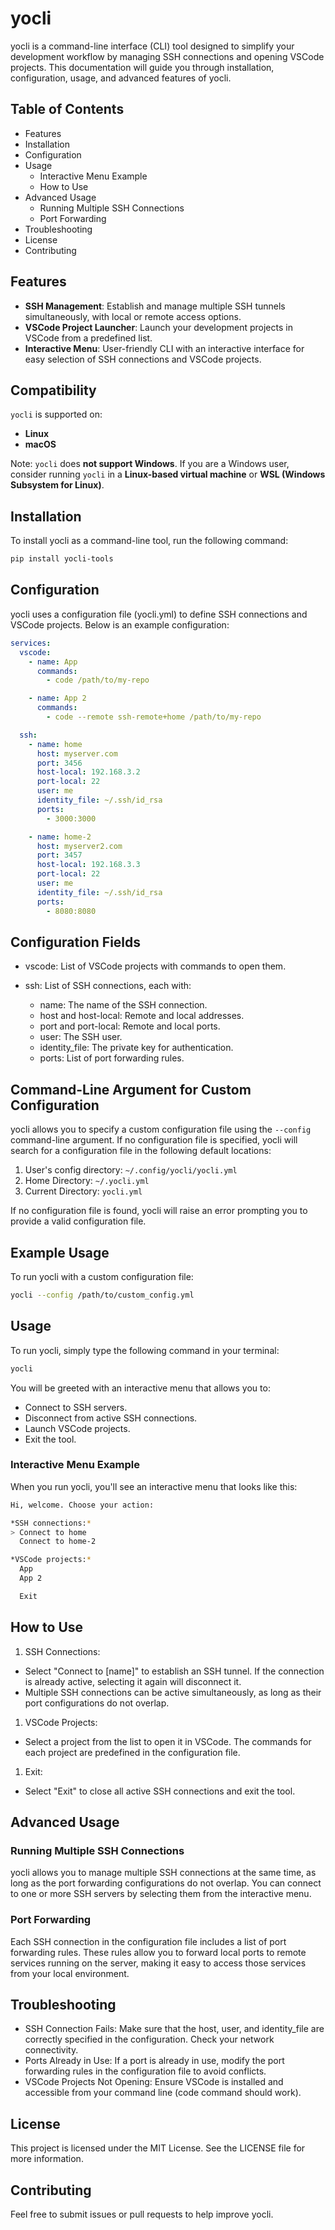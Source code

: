 # yocli

yocli is a command-line interface (CLI) tool designed to simplify your development workflow by managing SSH connections and opening VSCode projects. This documentation will guide you through installation, configuration, usage, and advanced features of yocli.

## Table of Contents

- Features
- Installation
- Configuration
- Usage
  - Interactive Menu Example
  - How to Use
- Advanced Usage
  - Running Multiple SSH Connections
  - Port Forwarding
- Troubleshooting
- License
- Contributing

## Features

- **SSH Management**: Establish and manage multiple SSH tunnels simultaneously, with local or remote access options.
- **VSCode Project Launcher**: Launch your development projects in VSCode from a predefined list.
- **Interactive Menu**: User-friendly CLI with an interactive interface for easy selection of SSH connections and VSCode projects.

## Compatibility

`yocli` is supported on:

- **Linux**
- **macOS**

Note: `yocli` does **not support Windows**. If you are a Windows user, consider running `yocli` in a **Linux-based virtual machine** or **WSL (Windows Subsystem for Linux)**.

## Installation

To install yocli as a command-line tool, run the following command:

```bash
pip install yocli-tools
```

## Configuration

yocli uses a configuration file (yocli.yml) to define SSH connections and VSCode projects. Below is an example configuration:

```yaml
services:
  vscode:
    - name: App
      commands:
        - code /path/to/my-repo

    - name: App 2
      commands:
        - code --remote ssh-remote+home /path/to/my-repo

  ssh:
    - name: home
      host: myserver.com
      port: 3456
      host-local: 192.168.3.2
      port-local: 22
      user: me
      identity_file: ~/.ssh/id_rsa
      ports:
        - 3000:3000

    - name: home-2
      host: myserver2.com
      port: 3457
      host-local: 192.168.3.3
      port-local: 22
      user: me
      identity_file: ~/.ssh/id_rsa
      ports:
        - 8080:8080
```

## Configuration Fields

- vscode: List of VSCode projects with commands to open them.

- ssh: List of SSH connections, each with:
  - name: The name of the SSH connection.
  - host and host-local: Remote and local addresses.
  - port and port-local: Remote and local ports.
  - user: The SSH user.
  - identity_file: The private key for authentication.
  - ports: List of port forwarding rules.

## Command-Line Argument for Custom Configuration

yocli allows you to specify a custom configuration file using the `--config` command-line argument. If no configuration file is specified, yocli will search for a configuration file in the following default locations:

1. User's config directory: `~/.config/yocli/yocli.yml`
1. Home Directory: `~/.yocli.yml`
1. Current Directory: `yocli.yml`

If no configuration file is found, yocli will raise an error prompting you to provide a valid configuration file.

## Example Usage

To run yocli with a custom configuration file:

```bash
yocli --config /path/to/custom_config.yml
```

## Usage

To run yocli, simply type the following command in your terminal:

```bash
yocli
```

You will be greeted with an interactive menu that allows you to:

- Connect to SSH servers.
- Disconnect from active SSH connections.
- Launch VSCode projects.
- Exit the tool.

### Interactive Menu Example

When you run yocli, you'll see an interactive menu that looks like this:

```bash
Hi, welcome. Choose your action:

*SSH connections:*
> Connect to home
  Connect to home-2

*VSCode projects:*
  App
  App 2

  Exit
```

## How to Use

1. SSH Connections:

- Select "Connect to [name]" to establish an SSH tunnel. If the connection is already active, selecting it again will disconnect it.
- Multiple SSH connections can be active simultaneously, as long as their port configurations do not overlap.

1. VSCode Projects:

- Select a project from the list to open it in VSCode. The commands for each project are predefined in the configuration file.

1. Exit:

- Select "Exit" to close all active SSH connections and exit the tool.

## Advanced Usage

### Running Multiple SSH Connections

yocli allows you to manage multiple SSH connections at the same time, as long as the port forwarding configurations do not overlap. You can connect to one or more SSH servers by selecting them from the interactive menu.

### Port Forwarding

Each SSH connection in the configuration file includes a list of port forwarding rules. These rules allow you to forward local ports to remote services running on the server, making it easy to access those services from your local environment.

## Troubleshooting

- SSH Connection Fails: Make sure that the host, user, and identity_file are correctly specified in the configuration. Check your network connectivity.
- Ports Already in Use: If a port is already in use, modify the port forwarding rules in the configuration file to avoid conflicts.
- VSCode Projects Not Opening: Ensure VSCode is installed and accessible from your command line (code command should work).

## License

This project is licensed under the MIT License. See the LICENSE file for more information.

## Contributing

Feel free to submit issues or pull requests to help improve yocli.
